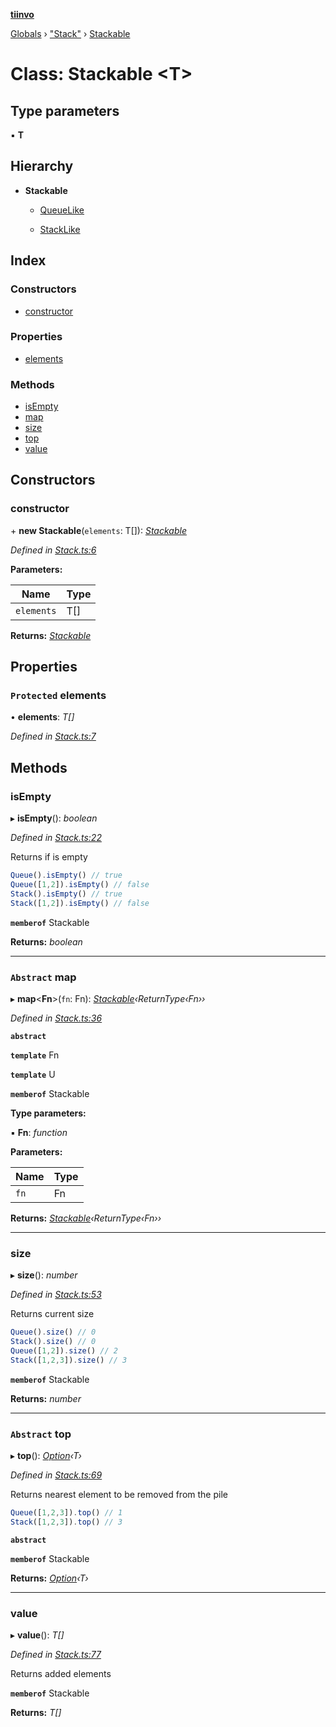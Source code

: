 **[tiinvo](../README.md)**

[Globals](../README.md) › ["Stack"](../modules/_stack_.md) › [Stackable](_stack_.stackable.md)

# Class: Stackable <**T**>

## Type parameters

▪ **T**

## Hierarchy

* **Stackable**

  * [QueueLike](_stack_.queuelike.md)

  * [StackLike](_stack_.stacklike.md)

## Index

### Constructors

* [constructor](_stack_.stackable.md#constructor)

### Properties

* [elements](_stack_.stackable.md#protected-elements)

### Methods

* [isEmpty](_stack_.stackable.md#isempty)
* [map](_stack_.stackable.md#abstract-map)
* [size](_stack_.stackable.md#size)
* [top](_stack_.stackable.md#abstract-top)
* [value](_stack_.stackable.md#value)

## Constructors

###  constructor

\+ **new Stackable**(`elements`: T[]): *[Stackable](_stack_.stackable.md)*

*Defined in [Stack.ts:6](https://github.com/OctoD/tiinvo/blob/750e283/src/Stack.ts#L6)*

**Parameters:**

Name | Type |
------ | ------ |
`elements` | T[] |

**Returns:** *[Stackable](_stack_.stackable.md)*

## Properties

### `Protected` elements

• **elements**: *T[]*

*Defined in [Stack.ts:7](https://github.com/OctoD/tiinvo/blob/750e283/src/Stack.ts#L7)*

## Methods

###  isEmpty

▸ **isEmpty**(): *boolean*

*Defined in [Stack.ts:22](https://github.com/OctoD/tiinvo/blob/750e283/src/Stack.ts#L22)*

Returns if is empty

```ts
Queue().isEmpty() // true
Queue([1,2]).isEmpty() // false
Stack().isEmpty() // true
Stack([1,2]).isEmpty() // false
```

**`memberof`** Stackable

**Returns:** *boolean*

___

### `Abstract` map

▸ **map**<**Fn**>(`fn`: Fn): *[Stackable](_stack_.stackable.md)‹ReturnType‹Fn››*

*Defined in [Stack.ts:36](https://github.com/OctoD/tiinvo/blob/750e283/src/Stack.ts#L36)*

**`abstract`** 

**`template`** Fn

**`template`** U

**`memberof`** Stackable

**Type parameters:**

▪ **Fn**: *function*

**Parameters:**

Name | Type |
------ | ------ |
`fn` | Fn |

**Returns:** *[Stackable](_stack_.stackable.md)‹ReturnType‹Fn››*

___

###  size

▸ **size**(): *number*

*Defined in [Stack.ts:53](https://github.com/OctoD/tiinvo/blob/750e283/src/Stack.ts#L53)*

Returns current size

```ts
Queue().size() // 0
Stack().size() // 0
Queue([1,2]).size() // 2
Stack([1,2,3]).size() // 3
```

**`memberof`** Stackable

**Returns:** *number*

___

### `Abstract` top

▸ **top**(): *[Option](../modules/_option_.md#option)‹T›*

*Defined in [Stack.ts:69](https://github.com/OctoD/tiinvo/blob/750e283/src/Stack.ts#L69)*

Returns nearest element to be removed from the pile

```ts
Queue([1,2,3]).top() // 1
Stack([1,2,3]).top() // 3
```

**`abstract`** 

**`memberof`** Stackable

**Returns:** *[Option](../modules/_option_.md#option)‹T›*

___

###  value

▸ **value**(): *T[]*

*Defined in [Stack.ts:77](https://github.com/OctoD/tiinvo/blob/750e283/src/Stack.ts#L77)*

Returns added elements

**`memberof`** Stackable

**Returns:** *T[]*